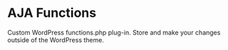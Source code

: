 AJA Functions
=============

Custom WordPress functions.php plug-in. Store and make your changes outside of the WordPress theme.

